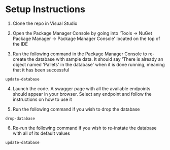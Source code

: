 # Setup Instructions

1. Clone the repo in Visual Studio

2. Open the Package Manager Console by going into 'Tools -> NuGet Package Manager -> Package Manager Console' located on the top of the IDE
   
3. Run the following command in the Package Manager Console to re-create the database with sample data. It should say 'There is already an object named 'Pallets' in the database' when it is done running, meaning that it has been successful
```
update-database
```

4. Launch the code. A swagger page with all the available endpoints should appear in your browser. Select any endpoint and follow the instructions on how to use it

5. Run the following command if you wish to drop the database 
```
drop-database
```

6. Re-run the following command if you wish to re-instate the database with all of its default values
```
update-database
```
